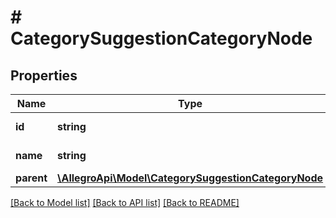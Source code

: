 # # CategorySuggestionCategoryNode

## Properties

Name | Type | Description | Notes
------------ | ------------- | ------------- | -------------
**id** | **string** | ID of category. |
**name** | **string** | Category name. |
**parent** | [**\AllegroApi\Model\CategorySuggestionCategoryNode**](CategorySuggestionCategoryNode.md) |  | [optional]

[[Back to Model list]](../../README.md#models) [[Back to API list]](../../README.md#endpoints) [[Back to README]](../../README.md)
